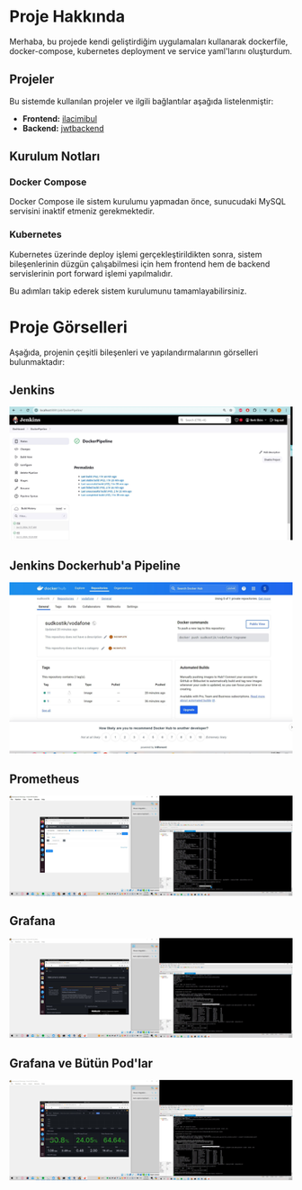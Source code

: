 # Proje Hakkında

Merhaba, bu projede kendi geliştirdiğim uygulamaları kullanarak dockerfile, docker-compose, kubernetes deployment ve service yaml'larını oluşturdum.

## Projeler

Bu sistemde kullanılan projeler ve ilgili bağlantılar aşağıda listelenmiştir:

- **Frontend:** [ilacimibul](https://github.com/berkekimdev/ilacimibul)
- **Backend:** [jwtbackend](https://github.com/berkekimdev/jwtbackend)

## Kurulum Notları

### Docker Compose

Docker Compose ile sistem kurulumu yapmadan önce, sunucudaki MySQL servisini inaktif etmeniz gerekmektedir.

### Kubernetes

Kubernetes üzerinde deploy işlemi gerçekleştirildikten sonra, sistem bileşenlerinin düzgün çalışabilmesi için hem frontend hem de backend servislerinin port forward işlemi yapılmalıdır.

Bu adımları takip ederek sistem kurulumunu tamamlayabilirsiniz.

# Proje Görselleri

Aşağıda, projenin çeşitli bileşenleri ve yapılandırmalarının görselleri bulunmaktadır:

## Jenkins

![Jenkins](https://github.com/berkekimdev/DockercomposeandKubernetesYamls/blob/main/Jenkins.jpg?raw=true)

## Jenkins Dockerhub'a Pipeline

![Jenkins Dockerhub Pipeline](https://github.com/berkekimdev/DockercomposeandKubernetesYamls/blob/main/JenkinsandDockerhubpush.jpg?raw=true)

## Prometheus

![Prometheus](https://github.com/berkekimdev/DockercomposeandKubernetesYamls/blob/main/Prometheus.jpg?raw=true)

## Grafana

![Grafana](https://github.com/berkekimdev/DockercomposeandKubernetesYamls/blob/main/Grafana.jpg?raw=true)

## Grafana ve Bütün Pod'lar

![Grafana ve Bütün Pod'lar](https://github.com/berkekimdev/DockercomposeandKubernetesYamls/blob/main/GrafanaandAllPods.jpg?raw=true)

